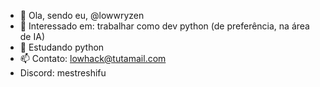 - 👋 Ola, sendo eu, @lowwryzen
- 👀 Interessado em: trabalhar como dev python (de preferência, na área de IA)
- 🌱 Estudando python
- 📫 Contato: lowhack@tutamail.com
- Discord: mestreshifu

<!---
lowryzen/lowryzen is a ✨ special ✨ repository because its `README.md` (this file) appears on your GitHub profile.
You can click the Preview link to take a look at your changes.
--->
